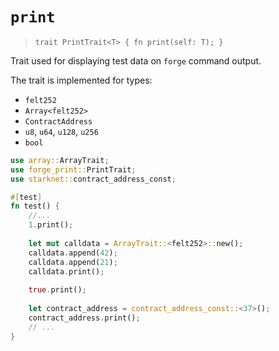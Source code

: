 # `print`

> `trait PrintTrait<T> { fn print(self: T); }`

Trait used for displaying test data on `forge` command output.

The trait is implemented for types:
- `felt252`
- `Array<felt252>`
- `ContractAddress`
- `u8`, `u64`, `u128`, `u256`
- `bool`

```rust
use array::ArrayTrait;
use forge_print::PrintTrait;
use starknet::contract_address_const;

#[test]
fn test() {
    //...
    1.print();
    
    let mut calldata = ArrayTrait::<felt252>::new();
    calldata.append(42);
    calldata.append(21);
    calldata.print();
    
    true.print();
    
    let contract_address = contract_address_const::<37>();
    contract_address.print();
    // ...
}
```
